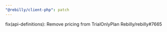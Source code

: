 ```yaml
---
"@rebilly/client-php": patch
---
```


fix(api-definitions): Remove pricing from TrialOnlyPlan Rebilly/rebilly#7665
